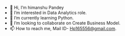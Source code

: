 - 👋 Hi, I’m himanshu Pandey 
- 👀 I’m interested in Data Analytics role.
- 🌱 I’m currently learning Python.
- 💞️ I’m looking to collaborate on Create Business Model.
- 📫 How to reach me, Mail ID- Hp165556@gmail.com.

<!---
hp165556/hp165556 is a ✨ special ✨ repository because its `README.md` (this file) appears on your GitHub profile.
You can click the Preview link to take a look at your changes.
--->
